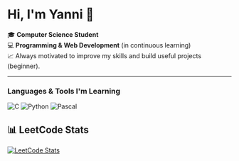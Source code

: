 # Hi, I'm Yanni 👋

🎓 **Computer Science Student**  
💻 **Programming & Web Development** (in continuous learning)  
📈 Always motivated to improve my skills and build useful projects (beginner).

---

### Languages & Tools I'm Learning
![C](https://img.shields.io/badge/C-00599C?style=for-the-badge&logo=c&logoColor=white)
![Python](https://img.shields.io/badge/Python-3776AB?style=for-the-badge&logo=python&logoColor=white)
![Pascal](https://img.shields.io/badge/Pascal-002244?style=for-the-badge&logo=pascal&logoColor=white)

## 📊 LeetCode Stats
[![LeetCode Stats](https://leetcard.jacoblin.cool/TON_LEETCODE?theme=dark)](https://leetcode.com/yanniserrour)


